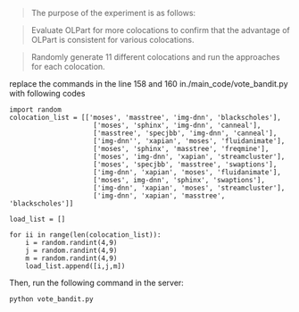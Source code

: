 > The purpose of the experiment is as follows:

>Evaluate OLPart for more colocations to confirm that 
the advantage of OLPart is consistent for various colocations.

> Randomly generate 11 different colocations and
run the approaches for each colocation.


replace the commands in the line 158 and 160 in./main_code/vote_bandit.py with following codes
~~~
import random
colocation_list = [['moses', 'masstree', 'img-dnn', 'blackscholes'],
                     ['moses', 'sphinx', 'img-dnn', 'canneal'],
                     ['masstree', 'specjbb', 'img-dnn', 'canneal'],
                     ['img-dnn'', 'xapian', 'moses', 'fluidanimate'],
                     ['moses', 'sphinx', 'masstree', 'freqmine'],
                     ['moses', 'img-dnn', 'xapian', 'streamcluster'],
                     ['moses', 'specjbb', 'masstree', 'swaptions'],
                     ['img-dnn', 'xapian', 'moses', 'fluidanimate'],
                     ['moses', img-dnn', 'sphinx', 'swaptions'],
                     ['img-dnn', 'xapian', 'moses', 'streamcluster'],
                     ['img-dnn', 'xapian', 'masstree', 'blackscholes']]

load_list = []

for ii in range(len(colocation_list)):
    i = random.randint(4,9)
    j = random.randint(4,9)
    m = random.randint(4,9)
    load_list.append([i,j,m])

~~~

Then, run the following command in the server:

```
python vote_bandit.py
```